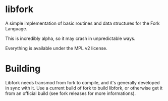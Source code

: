 libfork
=======

A simple implementation of basic routines and data structures for the Fork Language.

This is incredibly alpha, so it may crash in unpredictable ways.

Everything is available under the MPL v2 license.

# Building

Libfork needs transmod from fork to compile, and it's generally developed in sync with it.
Use a current build of fork to build libfork, or otherwise get it from an official build (see fork releases for more informations).
